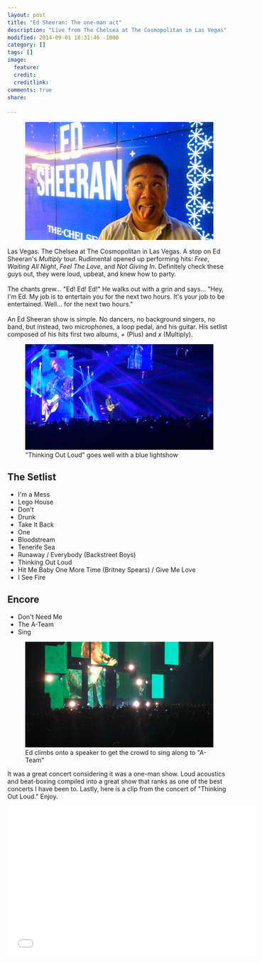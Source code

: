 ```yaml
---
layout: post
title: "Ed Sheeran: The one-man act"
description: "Live from The Chelsea at The Cosmopolitan in Las Vegas"
modified: 2014-09-01 18:31:46 -1000
category: []
tags: []
image:
  feature: 
  credit: 
  creditlink: 
comments: true
share: 

---
```

<figure>
	<img src="/images/ed-sheeran/concert-3.jpg">
</figure>

Las Vegas. The Chelsea at The Cosmopolitan in Las Vegas. A stop on Ed Sheeran's *Multiply* tour. 
Rudimental opened up performing hits: *Free*, *Waiting All Night*, *Feel The Love*, and *Not Giving In*. 
Definitely check these guys out, they were loud, upbeat, and knew how to party.
<br><br> 
The chants grew... "Ed! Ed! Ed!" He walks out with a grin and says... 
"Hey, I'm Ed. My job is to entertain you for the next two hours. It's your job to 
be entertained. Well... for the next two hours." 
<br><br>
An Ed Sheeran show is simple. No dancers, no background singers, no band, but instead, two microphones, 
a loop pedal, and his guitar. His setlist composed of his hits first two albums, *+* (Plus) and *x* (Multiply).

<figure>
	<img src="/images/ed-sheeran/concert-2.png">
	<figcaption>"Thinking Out Loud" goes well with a blue lightshow</figcaption>
</figure>

## The Setlist 

* I'm a Mess 
* Lego House 
* Don't 
* Drunk 
* Take It Back 
* One 
* Bloodstream 
* Tenerife Sea 
* Runaway / Everybody (Backstreet Boys) 
* Thinking Out Loud 
* Hit Me Baby One More Time (Britney Spears) / Give Me Love 
* I See Fire 

## Encore

* Don't Need Me
* The A-Team
* Sing

<figure>
	<img src="/images/ed-sheeran/concert-1.png">
	<figcaption>Ed climbs onto a speaker to get the crowd to sing along to "A-Team"</figcaption>
</figure>

It was a great concert considering it was a one-man show. Loud acoustics and beat-boxing compiled 
into a great show that ranks as one of the best concerts I have been to. Lastly, here is a clip 
from the concert of "Thinking Out Loud." Enjoy.

<iframe width="560" height="340" src="//www.youtube.com/embed/USH66UfcvFE" frameborder="0" allowfullscreen></iframe>

